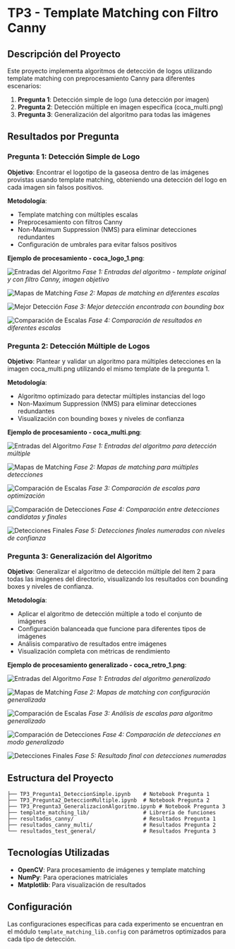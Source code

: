 # TP3 - Template Matching con Filtro Canny

## Descripción del Proyecto

Este proyecto implementa algoritmos de detección de logos utilizando template matching con preprocesamiento Canny para diferentes escenarios:

1. **Pregunta 1**: Detección simple de logo (una detección por imagen)
2. **Pregunta 2**: Detección múltiple en imagen específica (coca_multi.png)
3. **Pregunta 3**: Generalización del algoritmo para todas las imágenes

## Resultados por Pregunta

### Pregunta 1: Detección Simple de Logo

**Objetivo**: Encontrar el logotipo de la gaseosa dentro de las imágenes provistas usando template matching, obteniendo una detección del logo en cada imagen sin falsos positivos.

**Metodología**:
- Template matching con múltiples escalas
- Preprocesamiento con filtros Canny
- Non-Maximum Suppression (NMS) para eliminar detecciones redundantes
- Configuración de umbrales para evitar falsos positivos

**Ejemplo de procesamiento - coca_logo_1.png**:

![Entradas del Algoritmo](resultados_canny/coca_logo_1_01_entradas_algoritmo.png)
*Fase 1: Entradas del algoritmo - template original y con filtro Canny, imagen objetivo*

![Mapas de Matching](resultados_canny/coca_logo_1_02_mapas_matching.png)
*Fase 2: Mapas de matching en diferentes escalas*

![Mejor Detección](resultados_canny/coca_logo_1_03_mejor_deteccion.png)
*Fase 3: Mejor detección encontrada con bounding box*

![Comparación de Escalas](resultados_canny/coca_logo_1_04_comparacion_escalas.png)
*Fase 4: Comparación de resultados en diferentes escalas*

### Pregunta 2: Detección Múltiple de Logos

**Objetivo**: Plantear y validar un algoritmo para múltiples detecciones en la imagen coca_multi.png utilizando el mismo template de la pregunta 1.

**Metodología**:
- Algoritmo optimizado para detectar múltiples instancias del logo
- Non-Maximum Suppression (NMS) para eliminar detecciones redundantes
- Visualización con bounding boxes y niveles de confianza

**Ejemplo de procesamiento - coca_multi.png**:

![Entradas del Algoritmo](resultados_canny_multi/coca_multi_01_entradas_algoritmo.png)
*Fase 1: Entradas del algoritmo para detección múltiple*

![Mapas de Matching](resultados_canny_multi/coca_multi_02_mapas_matching.png)
*Fase 2: Mapas de matching para múltiples detecciones*

![Comparación de Escalas](resultados_canny_multi/coca_multi_04_comparacion_escalas.png)
*Fase 3: Comparación de escalas para optimización*

![Comparación de Detecciones](resultados_canny_multi/coca_multi_05_comparacion_detecciones.png)
*Fase 4: Comparación entre detecciones candidatas y finales*

![Detecciones Finales](resultados_canny_multi/coca_multi_06_detecciones_finales_numeradas.png)
*Fase 5: Detecciones finales numeradas con niveles de confianza*

### Pregunta 3: Generalización del Algoritmo

**Objetivo**: Generalizar el algoritmo de detección múltiple del ítem 2 para todas las imágenes del directorio, visualizando los resultados con bounding boxes y niveles de confianza.

**Metodología**:
- Aplicar el algoritmo de detección múltiple a todo el conjunto de imágenes
- Configuración balanceada que funcione para diferentes tipos de imágenes
- Análisis comparativo de resultados entre imágenes
- Visualización completa con métricas de rendimiento

**Ejemplo de procesamiento generalizado - coca_retro_1.png**:

![Entradas del Algoritmo](resultados_test_general/coca_retro_1_01_entradas_algoritmo.png)
*Fase 1: Entradas del algoritmo generalizado*

![Mapas de Matching](resultados_test_general/coca_retro_1_02_mapas_matching.png)
*Fase 2: Mapas de matching con configuración generalizada*

![Comparación de Escalas](resultados_test_general/coca_retro_1_04_comparacion_escalas.png)
*Fase 3: Análisis de escalas para algoritmo generalizado*

![Comparación de Detecciones](resultados_test_general/coca_retro_1_05_comparacion_detecciones.png)
*Fase 4: Comparación de detecciones en modo generalizado*

![Detecciones Finales](resultados_test_general/coca_retro_1_06_detecciones_finales_numeradas.png)
*Fase 5: Resultado final con detecciones numeradas*

## Estructura del Proyecto

```
├── TP3_Pregunta1_DeteccionSimple.ipynb    # Notebook Pregunta 1
├── TP3_Pregunta2_DeteccionMultiple.ipynb  # Notebook Pregunta 2
├── TP3_Pregunta3_GeneralizacionAlgoritmo.ipynb # Notebook Pregunta 3
├── template_matching_lib/                 # Librería de funciones
├── resultados_canny/                      # Resultados Pregunta 1
├── resultados_canny_multi/                # Resultados Pregunta 2
└── resultados_test_general/               # Resultados Pregunta 3
```

## Tecnologías Utilizadas

- **OpenCV**: Para procesamiento de imágenes y template matching
- **NumPy**: Para operaciones matriciales
- **Matplotlib**: Para visualización de resultados

## Configuración

Las configuraciones específicas para cada experimento se encuentran en el módulo `template_matching_lib.config` con parámetros optimizados para cada tipo de detección.
